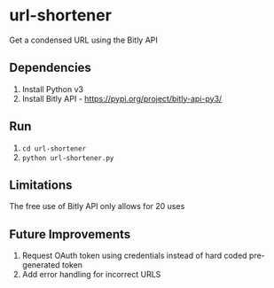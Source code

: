 # url-shortener
Get a condensed URL using the Bitly API

## Dependencies
1. Install Python v3
2. Install Bitly API - https://pypi.org/project/bitly-api-py3/

## Run
1. `cd url-shortener`
2. `python url-shortener.py`

## Limitations
The free use of Bitly API only allows for 20 uses

## Future Improvements
1. Request OAuth token using credentials instead of hard coded pre-generated token
2. Add error handling for incorrect URLS
